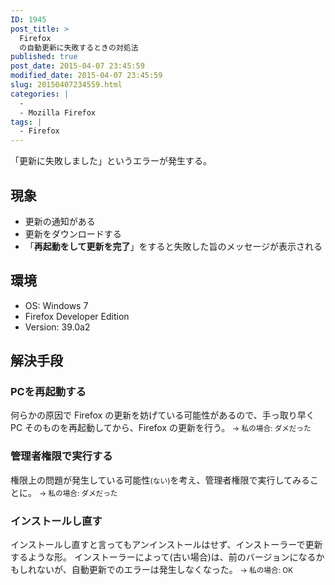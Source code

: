 ```yaml
---
ID: 1945
post_title: >
  Firefox
  の自動更新に失敗するときの対処法
published: true
post_date: 2015-04-07 23:45:59
modified_date: 2015-04-07 23:45:59
slug: 20150407234559.html
categories: |
  -
  - Mozilla Firefox
tags: |
  - Firefox
---
```

「更新に失敗しました」というエラーが発生する。
<!--more-->
<h2>現象</h2>
<ul>
 <li>更新の通知がある</li>
 <li>更新をダウンロードする</li>
 <li>「<b>再起動をして更新を完了</b>」をすると失敗した旨のメッセージが表示される</li>
</ul>

<h2>環境</h2>
<ul>
 <li>OS: Windows 7</li>
 <li>Firefox Developer Edition</li>
 <li>Version: 39.0a2</li>
</ul>

<h2>解決手段</h2>
<h3>PCを再起動する</h3>
何らかの原因で Firefox の更新を妨げている可能性があるので、手っ取り早く PC そのものを再起動してから、Firefox の更新を行う。
<small>→ 私の場合: ダメだった</small>


<h3>管理者権限で実行する</h3>
権限上の問題が発生している可能性<small>(ない)</small>を考え、管理者権限で実行してみることに。
<small>→ 私の場合: ダメだった</small>


<h3>インストールし直す</h3>
インストールし直すと言ってもアンインストールはせず、インストーラーで更新するような形。
インストーラーによって(古い場合)は、前のバージョンになるかもしれないが、自動更新でのエラーは発生しなくなった。
<small>→ 私の場合: OK</small>